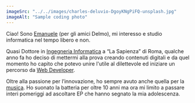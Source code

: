 ```yaml
---
imageSrc: "../../images/charles-deluvio-DgoyKNgPiFQ-unsplash.jpg"
imageAlt: "Sample coding photo"
---
```


Ciao! Sono <u>Emanuele</u> (per gli amici Delmo), mi interesso e studio informatica nel tempo libero e non.

Quasi Dottore in <u>Ingegneria Informatica</u> a “La Sapienza” di Roma, qualche anno fa ho deciso di mettermi alla prova creando contenuti digitali e da quel momento ho capito che potevo unire l'utile al dilettevole ed iniziare un percorso da <u>Web Developer</u>.

Oltre alla passione per l’innovazione, ho sempre avuto anche quella per la <u>musica</u>. Ho suonato la batteria per oltre 10 anni ma ora mi limito a passare interi pomeriggi ad ascoltare EP che hanno segnato la mia adolescenza.
